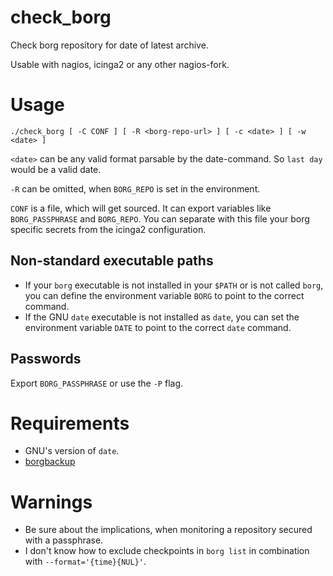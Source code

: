 # check_borg

Check borg repository for date of latest archive.

Usable with nagios, icinga2 or any other nagios-fork.

# Usage

    ./check_borg [ -C CONF ] [ -R <borg-repo-url> ] [ -c <date> ] [ -w <date> ]

`<date>` can be any valid format parsable by the date-command. So `last day` would be a valid date.

`-R` can be omitted, when `BORG_REPO` is set in the environment.

`CONF` is a file, which will get sourced. It can export variables like `BORG_PASSPHRASE` and `BORG_REPO`. You can separate with this file your borg specific secrets from the icinga2 configuration.

## Non-standard executable paths

- If your `borg` executable is not installed in your `$PATH` or is not called `borg`, you can define the environment variable `BORG` to point to the correct command.
- If the GNU `date` executable is not installed as `date`, you can set the environment variable `DATE` to point to the correct `date` command.

## Passwords

Export `BORG_PASSPHRASE` or use the `-P` flag.

# Requirements

- GNU's version of `date`.
- [borgbackup](https://github.com/borgbackup/borg/)

# Warnings

- Be sure about the implications, when monitoring a repository secured with a passphrase.
- I don't know how to exclude checkpoints in `borg list` in combination with `--format='{time}{NUL}'`.
